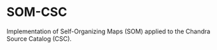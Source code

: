 # SOM-CSC
Implementation of Self-Organizing Maps (SOM) applied to the Chandra Source Catalog (CSC).
